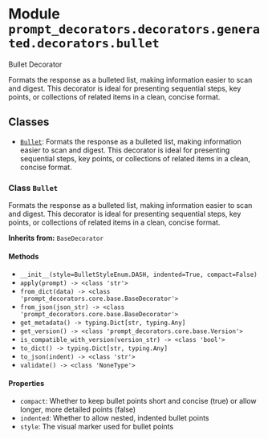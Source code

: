 # Module `prompt_decorators.decorators.generated.decorators.bullet`

Bullet Decorator

Formats the response as a bulleted list, making information easier to scan and digest. This decorator is ideal for presenting sequential steps, key points, or collections of related items in a clean, concise format.

## Classes

- [`Bullet`](#class-bullet): Formats the response as a bulleted list, making information easier to scan and digest. This decorator is ideal for presenting sequential steps, key points, or collections of related items in a clean, concise format.

### Class `Bullet`

Formats the response as a bulleted list, making information easier to scan and digest. This decorator is ideal for presenting sequential steps, key points, or collections of related items in a clean, concise format.

**Inherits from:** `BaseDecorator`

#### Methods

- `__init__(style=BulletStyleEnum.DASH, indented=True, compact=False)`
- `apply(prompt) -> <class 'str'>`
- `from_dict(data) -> <class 'prompt_decorators.core.base.BaseDecorator'>`
- `from_json(json_str) -> <class 'prompt_decorators.core.base.BaseDecorator'>`
- `get_metadata() -> typing.Dict[str, typing.Any]`
- `get_version() -> <class 'prompt_decorators.core.base.Version'>`
- `is_compatible_with_version(version_str) -> <class 'bool'>`
- `to_dict() -> typing.Dict[str, typing.Any]`
- `to_json(indent) -> <class 'str'>`
- `validate() -> <class 'NoneType'>`
#### Properties

- `compact`: Whether to keep bullet points short and concise (true) or allow longer, more detailed points (false)
- `indented`: Whether to allow nested, indented bullet points
- `style`: The visual marker used for bullet points
